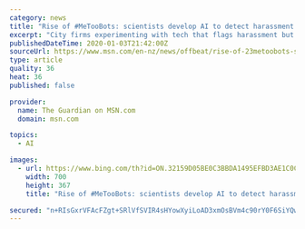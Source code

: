 ```yaml
---
category: news
title: "Rise of #MeTooBots: scientists develop AI to detect harassment in emails"
excerpt: "City firms experimenting with tech that flags harassment but critics question effectiveness"
publishedDateTime: 2020-01-03T21:42:00Z
sourceUrl: https://www.msn.com/en-nz/news/offbeat/rise-of-23metoobots-scientists-develop-ai-to-detect-harassment-in-emails/ar-BBYAWCi
type: article
quality: 36
heat: 36
published: false

provider:
  name: The Guardian on MSN.com
  domain: msn.com

topics:
  - AI

images:
  - url: https://www.bing.com/th?id=ON.32159D05BE0C3BBDA1495EFBD3AE1C0C
    width: 700
    height: 367
    title: "Rise of #MeTooBots: scientists develop AI to detect harassment in emails"

secured: "n+RIsGxrVFAcFZgt+SRlVfSVIR4sHYowXyiLoAD3xmOsBVm4c90rY0F6SiYQweSzxCo7qi/gBOado2fxp6rIo63vf/n/eEN5NrZ3AoEoUVHcbYrwEaSGzbwik8zxK/0GqbALo3+Mh2aTLWAPsThsG+TJbP9QTIr6k+7TWETWSPYyabaqV/GGT/r9Wi6Po5RKxVVajBjPGBcZUb4E4O11OvpGsoetHXPpwmuMsjGM33BcZ84Ui2PIdqqXLr9BeIZiHj7cdEw4d77s9ZpQCNs77A==;8i4/+8TRu6nRyNPEsTBCRg=="
---
```


